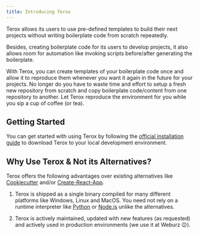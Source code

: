 ```yaml
---
title: Introducing Terox
---
```


Terox allows its users to use pre-defined templates to build their next projects
without writing boilerplate code from scratch repeatedly.

Besides, creating boilerplate code for its users to develop projects, it also
allows room for automation like invoking scripts before/after generating the
boilerplate.

With Terox, you can create templates of your boilerplate code once and allow it
to reproduce them whenever you want it again in the future for your projects. No
longer do you have to waste time and effort to setup a fresh new repository from
scratch and copy boilerplate code/content from one repository to another. Let
Terox reproduce the environment for you while you sip a cup of coffee (or tea).

## Getting Started

You can get started with using Terox by following the
[official installation guide](/terox/usage-guide/installation) to download Terox
to your local development environment.

## Why Use Terox & Not its Alternatives?

Terox offers the following advantages over existing alternatives like
[Cookiecutter](https://cookiecutter.readthedocs.io) and/or
[Create-React-App](https://create-react-app.dev).

1. Terox is shipped as a single binary compiled for many different platforms
   like Windows, Linux and MacOS. You need not rely on a runtime interpreter
   like [Python](https://www.python.org) or [Node.js](https://nodejs.org) unlike
   the alternatives.

2. Terox is actively maintained, updated with new features (as requested) and
   actively used in production environments (we use it at Weburz 😉).
